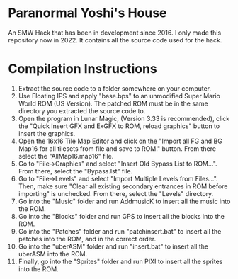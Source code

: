 # Paranormal Yoshi's House
An SMW Hack that has been in development since 2016. I only made this repository now in 2022. It contains all the source code used for the hack.

# Compilation Instructions
1. Extract the source code to a folder somewhere on your computer.
2. Use Floating IPS and apply "base.bps" to an unmodified Super Mario World ROM (US Version). The patched ROM must be in the same directory you extracted the source code to.
3. Open the program in Lunar Magic, (Version 3.33 is recommended), click the "Quick Insert GFX and ExGFX to ROM, reload graphics" button to insert the graphics.
4. Open the 16x16 Tile Map Editor and click on the "Import all FG and BG Map16 for all tilesets from file and save to ROM." button. From there select the "AllMap16.map16" file.
5. Go to "File->Graphics" and select "Insert Old Bypass List to ROM...". From there, select the "Bypass.lst" file.
6. Go to "File->Levels" and select "Import Multiple Levels from Files...". Then, make sure "Clear all existing secondary entrances in ROM before importing" is unchecked. From there, select the "Levels" directory.
7. Go into the "Music" folder and run AddmusicK to insert all the music into the ROM.
8. Go into the "Blocks" folder and run GPS to insert all the blocks into the ROM.
9. Go into the "Patches" folder and run "patchinsert.bat" to insert all the patches into the ROM, and in the correct order.
10. Go into the "uberASM" folder and run "insert.bat" to insert all the uberASM into the ROM.
11. Finally, go into the "Sprites" folder and run PIXI to insert all the sprites into the ROM.
